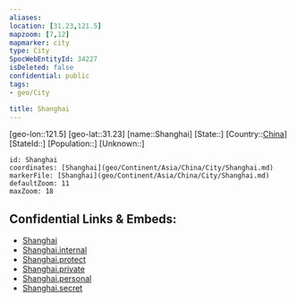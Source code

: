```yaml
---
aliases: 
location: [31.23,121.5]
mapzoom: [7,12] 
mapmarker: city 
type: City
SpocWebEntityId: 34227
isDeleted: false
confidential: public
tags:
- geo/City

title: Shanghai
---
```

[geo-lon::121.5]
[geo-lat::31.23]
[name::Shanghai]
[State::]
[Country::[China](geo/Continent/Asia/China.md)]
[StateId::]
[Population::]
[Unknown::]


```leaflet
id: Shanghai
coordinates: [Shanghai](geo/Continent/Asia/China/City/Shanghai.md)
markerFile: [Shanghai](geo/Continent/Asia/China/City/Shanghai.md)
defaultZoom: 11 
maxZoom: 18
```


## Confidential Links & Embeds: 
- [Shanghai](../../../../../../_public/geo/Continent/Asia/China/City/Shanghai.md) 
- [Shanghai.internal](../../../../../../_internal/geo/Continent/Asia/China/City/Shanghai.internal.md) 
- [Shanghai.protect](../../../../../../_protect/geo/Continent/Asia/China/City/Shanghai.protect.md) 
- [Shanghai.private](../../../../../../_private/geo/Continent/Asia/China/City/Shanghai.private.md) 
- [Shanghai.personal](../../../../../../_personal/geo/Continent/Asia/China/City/Shanghai.personal.md) 
- [Shanghai.secret](../../../../../../_secret/geo/Continent/Asia/China/City/Shanghai.secret.md) 
